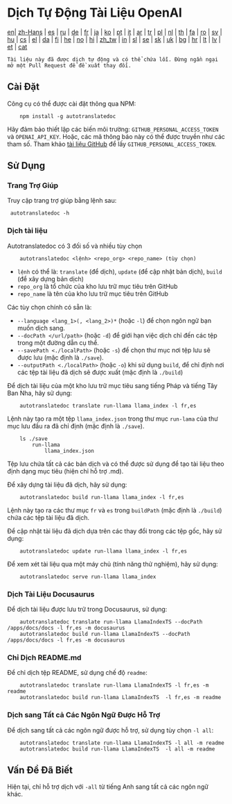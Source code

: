 
# Dịch Tự Động Tài Liệu OpenAI

[en](../README.md)| [zh-Hans](/i18n/README_zh-Hans.md) | [es](/i18n/README_es.md) | [ru](/i18n/README_ru.md) | [de](/i18n/README_de.md) | [fr](/i18n/README_fr.md) | [ja](/i18n/README_ja.md) | [ko](/i18n/README_ko.md) | [pt](/i18n/README_pt.md) | [it](/i18n/README_it.md) | [ar](/i18n/README_ar.md) | [tr](/i18n/README_tr.md) | [pl](/i18n/README_pl.md) | [nl](/i18n/README_nl.md) | [th](/i18n/README_th.md) | [fa](/i18n/README_fa.md) | [ro](/i18n/README_ro.md) | [sv](/i18n/README_sv.md) | [hu](/i18n/README_hu.md) | [cs](/i18n/README_cs.md) | [el](/i18n/README_el.md) | [da](/i18n/README_da.md) | [fi](/i18n/README_fi.md) | [he](/i18n/README_he.md) | [no](/i18n/README_no.md) | [hi](/i18n/README_hi.md) | [zh_tw](/i18n/README_zh_tw.md) | [in](/i18n/README_in.md) | [sl](/i18n/README_sl.md) | [se](/i18n/README_se.md) | [sk](/i18n/README_sk.md) | [uk](/i18n/README_uk.md) | [bg](/i18n/README_bg.md) | [hr](/i18n/README_hr.md) | [lt](/i18n/README_lt.md) | [lv](/i18n/README_lv.md) | [et](/i18n/README_et.md) | [cat](/i18n/README_cat.md) 

```Tài liệu này đã được dịch tự động và có thể chứa lỗi. Đừng ngần ngại mở một Pull Request để đề xuất thay đổi.```


## Cài Đặt

Công cụ có thể được cài đặt thông qua NPM:


```
    npm install -g autotranslatedoc
```

Hãy đảm bảo thiết lập các biến môi trường: `GITHUB_PERSONAL_ACCESS_TOKEN` và `OPENAI_API_KEY`. Hoặc, các mã thông báo này có thể được truyền như các tham số. Tham khảo [tài liệu GitHub](https://docs.github.com/en/github/authenticating-to-github/creating-a-personal-access-token) để lấy `GITHUB_PERSONAL_ACCESS_TOKEN`.
## Sử Dụng

### Trang Trợ Giúp
Truy cập trang trợ giúp bằng lệnh sau:
```
 autotranslatedoc -h
```
### Dịch tài liệu

Autotranslatedoc có 3 đối số và nhiều tùy chọn

```
    autotranslatedoc <lệnh> <repo_org> <repo_name> (tùy chọn)
```

- ```lệnh``` có thể là: ```translate``` (để dịch), ```update``` (để cập nhật bản dịch), ```build``` (để xây dựng bản dịch)
- ```repo_org``` là tổ chức của kho lưu trữ mục tiêu trên GitHub
- ```repo_name``` là tên của kho lưu trữ mục tiêu trên GitHub

Các tùy chọn chính có sẵn là:

- ```--language <lang_1>(, <lang_2>)*``` (hoặc ```-l```) để chọn ngôn ngữ bạn muốn dịch sang.
- ```--docPath </url/path>``` (hoặc ```-d```) để giới hạn việc dịch chỉ đến các tệp trong một đường dẫn cụ thể.
- ```--savePath <./localPath>``` (hoặc ```-s```) để chọn thư mục nơi tệp lưu sẽ được lưu (mặc định là ```./save```).
- ```--outputPath <./localPath>``` (hoặc ```-o```) khi sử dụng ```build```, để chỉ định nơi các tệp tài liệu đã dịch sẽ được xuất (mặc định là ```./build```)



Để dịch tài liệu của một kho lưu trữ mục tiêu sang tiếng Pháp và tiếng Tây Ban Nha, hãy sử dụng:
```
    autotranslatedoc translate run-llama llama_index -l fr,es
```


Lệnh này tạo ra một tệp `llama_index.json` trong thư mục `run-lama` của thư mục lưu đầu ra đã chỉ định (mặc định là `./save`).
```
    ls ./save
        run-llama
            llama_index.json 
```
Tệp lưu chứa tất cả các bản dịch và có thể được sử dụng để tạo tài liệu theo định dạng mục tiêu (hiện chỉ hỗ trợ .md).

Để xây dựng tài liệu đã dịch, hãy sử dụng:

```
    autotranslatedoc build run-llama llama_index -l fr,es
```


Lệnh này tạo ra các thư mục `fr` và `es` trong `buildPath` (mặc định là `./build`) chứa các tệp tài liệu đã dịch.

Để cập nhật tài liệu đã dịch dựa trên các thay đổi trong các tệp gốc, hãy sử dụng:

```
    autotranslatedoc update run-llama llama_index -l fr,es
```


Để xem xét tài liệu qua một máy chủ (tính năng thử nghiệm), hãy sử dụng:
```
    autotranslatedoc serve run-llama llama_index
```
### Dịch Tài Liệu Docusaurus

Để dịch tài liệu được lưu trữ trong Docusaurus, sử dụng:

```
    autotranslatedoc translate run-llama LlamaIndexTS --docPath /apps/docs/docs -l fr,es -m docusaurus
    autotranslatedoc build run-llama LlamaIndexTS --docPath /apps/docs/docs -l fr,es -m docusaurus
```
### Chỉ Dịch README.md

Để chỉ dịch tệp README, sử dụng chế độ `readme`:

```
    autotranslatedoc translate run-llama LlamaIndexTS -l fr,es -m readme
    autotranslatedoc build run-llama LlamaIndexTS  -l fr,es -m readme
```
### Dịch sang Tất cả Các Ngôn Ngữ Được Hỗ Trợ

Để dịch sang tất cả các ngôn ngữ được hỗ trợ, sử dụng tùy chọn `-l all`:

```
    autotranslatedoc translate run-llama LlamaIndexTS -l all -m readme
    autotranslatedoc build run-llama LlamaIndexTS  -l all -m readme
```
## Vấn Đề Đã Biết

Hiện tại, chỉ hỗ trợ dịch với `-all` từ tiếng Anh sang tất cả các ngôn ngữ khác.
